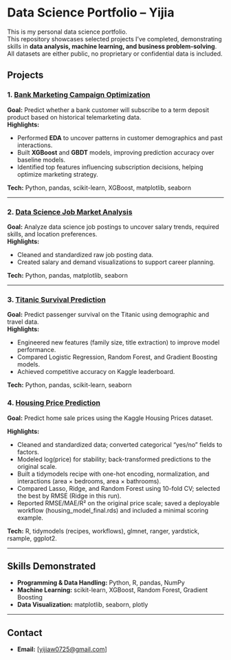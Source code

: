 # Data Science Portfolio – Yijia

This is my personal data science portfolio.  
This repository showcases selected projects I’ve completed, demonstrating skills in **data analysis, machine learning, and business problem-solving**.  
All datasets are either public, no proprietary or confidential data is included.

## Projects

### 1. [Bank Marketing Campaign Optimization](./BankCall%20Optimizer)
**Goal:** Predict whether a bank customer will subscribe to a term deposit product based on historical telemarketing data.  
**Highlights:**  
- Performed **EDA** to uncover patterns in customer demographics and past interactions.  
- Built **XGBoost** and **GBDT** models, improving prediction accuracy over baseline models.  
- Identified top features influencing subscription decisions, helping optimize marketing strategy.  

**Tech:** Python, pandas, scikit-learn, XGBoost, matplotlib, seaborn

---

### 2. [Data Science Job Market Analysis](./DS-Job-Market)
**Goal:** Analyze data science job postings to uncover salary trends, required skills, and location preferences.  
**Highlights:**  
- Cleaned and standardized raw job posting data.  
- Created salary and demand visualizations to support career planning.  

**Tech:** Python, pandas, matplotlib, seaborn

---

### 3. [Titanic Survival Prediction](./Titanic)
**Goal:** Predict passenger survival on the Titanic using demographic and travel data.  
**Highlights:**  
- Engineered new features (family size, title extraction) to improve model performance.  
- Compared Logistic Regression, Random Forest, and Gradient Boosting models.  
- Achieved competitive accuracy on Kaggle leaderboard.  

**Tech:** Python, pandas, scikit-learn, seaborn

### 4. [Housing Price Prediction](./Housing%20Price%20(tidymodels))
**Goal:** Predict home sale prices using the Kaggle Housing Prices dataset.

**Highlights:**  
- Cleaned and standardized data; converted categorical “yes/no” fields to factors.
- Modeled log(price) for stability; back-transformed predictions to the original scale.
- Built a tidymodels recipe with one-hot encoding, normalization, and interactions (area × bedrooms, area × bathrooms).
- Compared Lasso, Ridge, and Random Forest using 10-fold CV; selected the best by RMSE (Ridge in this run).
- Reported RMSE/MAE/R² on the original price scale; saved a deployable workflow (housing_model_final.rds) and included a minimal scoring example.

 **Tech:** R, tidymodels (recipes, workflows), glmnet, ranger, yardstick, rsample, ggplot2.

---

## Skills Demonstrated
- **Programming & Data Handling:** Python, R, pandas, NumPy  
- **Machine Learning:** scikit-learn, XGBoost, Random Forest, Gradient Boosting  
- **Data Visualization:** matplotlib, seaborn, plotly  


---

## Contact
- **Email:** [yijiaw0725@gmail.com]
